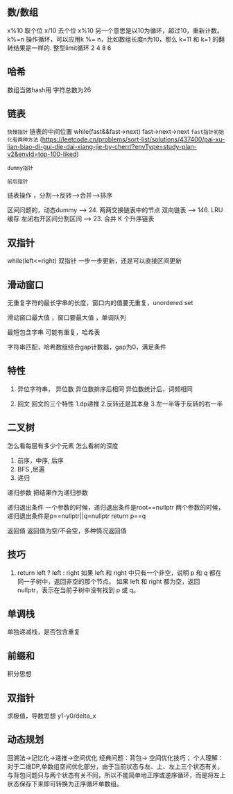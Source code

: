 ## 数/数组
x%10 取个位
x/10 去个位
x%10 另一个意思是以10为循环，超过10，重新计数。
k%=n 操作循环，可以应用k %= n，比如数组长度n为10，那么 k=11 和 k=1 的翻转结果是一样的.
整型limit循环 2 4 8 6

## 哈希
数组当做hash用
字符总数为26

## 链表
`快慢指针` 链表的中间位置 while(fast&&fast->next) fast->next->next  `fast指针初始化有两种方法`
 (https://leetcode.cn/problems/sort-list/solutions/437400/pai-xu-lian-biao-di-gui-die-dai-xiang-jie-by-cherr/?envType=study-plan-v2&envId=top-100-liked)

 `dummy指针`

 `前后指针`

 链表操作 ，分割-->反转-->合并-->排序

 区间问题的，动态dummy --> 24. 两两交换链表中的节点
 双向链表 --> 146. LRU 缓存
 左闭右开区间分割区间 --> 23. 合并 K 个升序链表

## 双指针 
while(left<=right) 双指针 
一步一步更新，还是可以直接区间更新

## 滑动窗口
无重复字符的最长字串的长度，窗口内的值要无重复，unordered set

滑动窗口最大值 ，窗口要最大值 ，单调队列

最短包含字串 可能有重复，哈希表

字符串匹配，哈希数组结合gap计数器，gap为0，满足条件

## 特性
1. 异位字符串， 异位数
异位数排序后相同
异位数统计后，词频相同

2. 回文
回文的三个特性 1.dp递推 2.反转还是其本身 3.左一半等于反转的右一半

## 二叉树
怎么看每层有多少个元素
怎么看树的深度

1. 前序，中序, 后序
2. BFS ,层遍
3. 递归

递归参数
把结果作为递归参数

递归退出条件
一个参数的时候，递归退出条件是root==nullptr
两个参数的时候，递归退出条件是p==nullptr||q=nullptr return p==q

返回值
返回值为空/不会空，多种情况返回值


## 技巧
1. return left ? left : right
如果 left 和 right 中只有一个非空，说明 p 和 q 都在同一子树中，返回非空的那个节点。
如果 left 和 right 都为空，返回 nullptr，表示在当前子树中没有找到 p 或 q。


## 单调栈
单独递减栈，是否包含重复

## 前缀和
积分思想

## 双指针
求极值，导数思想 y1-y0/delta_x

## 动态规划
回溯法->记忆化->递推->空间优化
经典问题：背包->
空间优化技巧；
个人理解：对于二维DP,单数组空间优化部分，由于当前状态与左、上、左上三个状态有关，与背包问题只与两个状态有关不同，所以不能简单地正序或逆序循环，而是将左上状态保存下来即可转换为正序循环单数组。



